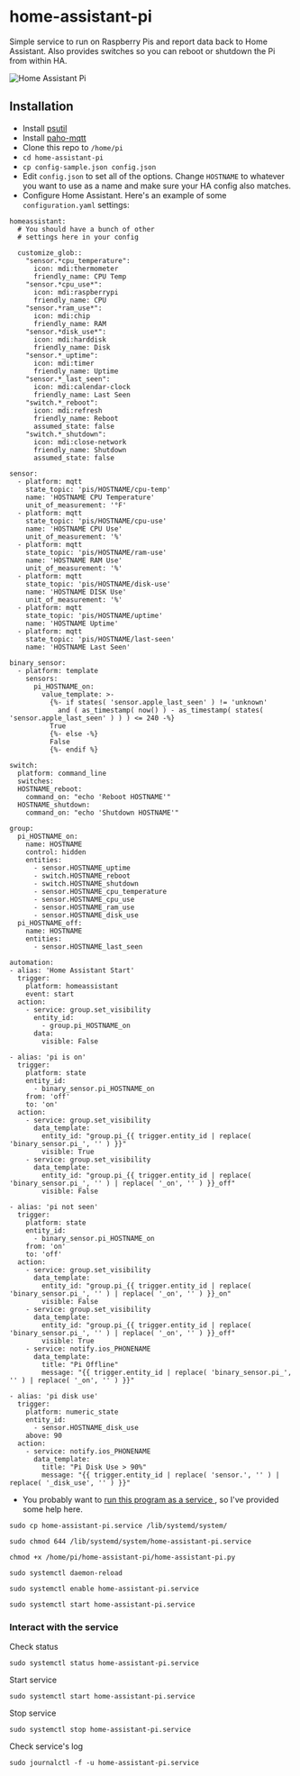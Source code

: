 # home-assistant-pi
Simple service to run on Raspberry Pis and report data back to Home Assistant. Also provides switches so you can reboot or shutdown the Pi from within HA.

![Home Assistant Pi](./group-home-assistant.png?raw=true "Home Assistant Pi")

## Installation

* Install [psutil](https://pypi.python.org/pypi/psutil)
* Install [paho-mqtt](https://pypi.python.org/pypi/paho-mqtt)
* Clone this repo to `/home/pi`
* `cd home-assistant-pi`
* `cp config-sample.json config.json`
* Edit `config.json` to set all of the options. Change `HOSTNAME` to whatever you want to use as a name and make sure your HA config also matches.
* Configure Home Assistant. Here's an example of some `configuration.yaml` settings:
```
homeassistant:
  # You should have a bunch of other
  # settings here in your config

  customize_glob::
	"sensor.*cpu_temperature":
	  icon: mdi:thermometer
	  friendly_name: CPU Temp
	"sensor.*cpu_use*":
	  icon: mdi:raspberrypi
	  friendly_name: CPU
	"sensor.*ram_use*":
	  icon: mdi:chip
	  friendly_name: RAM
	"sensor.*disk_use*":
	  icon: mdi:harddisk
	  friendly_name: Disk
	"sensor.*_uptime":
	  icon: mdi:timer
	  friendly_name: Uptime
	"sensor.*_last_seen":
	  icon: mdi:calendar-clock
	  friendly_name: Last Seen
	"switch.*_reboot":
	  icon: mdi:refresh
	  friendly_name: Reboot
	  assumed_state: false
	"switch.*_shutdown":
	  icon: mdi:close-network
	  friendly_name: Shutdown
	  assumed_state: false

sensor:
  - platform: mqtt
    state_topic: 'pis/HOSTNAME/cpu-temp'
    name: 'HOSTNAME CPU Temperature'
    unit_of_measurement: '°F'
  - platform: mqtt
    state_topic: 'pis/HOSTNAME/cpu-use'
    name: 'HOSTNAME CPU Use'
    unit_of_measurement: '%'
  - platform: mqtt
    state_topic: 'pis/HOSTNAME/ram-use'
    name: 'HOSTNAME RAM Use'
    unit_of_measurement: '%'
  - platform: mqtt
    state_topic: 'pis/HOSTNAME/disk-use'
    name: 'HOSTNAME DISK Use'
    unit_of_measurement: '%'
  - platform: mqtt
    state_topic: 'pis/HOSTNAME/uptime'
    name: 'HOSTNAME Uptime'
  - platform: mqtt
    state_topic: 'pis/HOSTNAME/last-seen'
    name: 'HOSTNAME Last Seen'

binary_sensor:
  - platform: template
    sensors:
	  pi_HOSTNAME_on:
	    value_template: >-
		  {%- if states( 'sensor.apple_last_seen' ) != 'unknown'
		    and ( as_timestamp( now() ) - as_timestamp( states( 'sensor.apple_last_seen' ) ) ) <= 240 -%}
		  True
		  {%- else -%}
		  False
		  {%- endif %}

switch:
  platform: command_line
  switches:
  HOSTNAME_reboot:
	command_on: "echo 'Reboot HOSTNAME'"
  HOSTNAME_shutdown:
	command_on: "echo 'Shutdown HOSTNAME'"

group:
  pi_HOSTNAME_on:
    name: HOSTNAME
    control: hidden
    entities:
	  - sensor.HOSTNAME_uptime
	  - switch.HOSTNAME_reboot
	  - switch.HOSTNAME_shutdown
	  - sensor.HOSTNAME_cpu_temperature
	  - sensor.HOSTNAME_cpu_use
	  - sensor.HOSTNAME_ram_use
	  - sensor.HOSTNAME_disk_use
  pi_HOSTNAME_off:
    name: HOSTNAME
    entities:
	  - sensor.HOSTNAME_last_seen

automation:
- alias: 'Home Assistant Start'
  trigger:
    platform: homeassistant
    event: start
  action:
    - service: group.set_visibility
      entity_id:
        - group.pi_HOSTNAME_on
      data:
        visible: False

- alias: 'pi is on'
  trigger:
    platform: state
    entity_id:
      - binary_sensor.pi_HOSTNAME_on
    from: 'off'
    to: 'on'
  action:
    - service: group.set_visibility
      data_template:
        entity_id: "group.pi_{{ trigger.entity_id | replace( 'binary_sensor.pi_', '' ) }}"
        visible: True
    - service: group.set_visibility
      data_template:
        entity_id: "group.pi_{{ trigger.entity_id | replace( 'binary_sensor.pi_', '' ) | replace( '_on', '' ) }}_off"
        visible: False

- alias: 'pi not seen'
  trigger:
    platform: state
    entity_id:
      - binary_sensor.pi_HOSTNAME_on
    from: 'on'
    to: 'off'
  action:
    - service: group.set_visibility
      data_template:
        entity_id: "group.pi_{{ trigger.entity_id | replace( 'binary_sensor.pi_', '' ) | replace( '_on', '' ) }}_on"
        visible: False
    - service: group.set_visibility
      data_template:
        entity_id: "group.pi_{{ trigger.entity_id | replace( 'binary_sensor.pi_', '' ) | replace( '_on', '' ) }}_off"
        visible: True
    - service: notify.ios_PHONENAME
      data_template:
        title: "Pi Offline"
        message: "{{ trigger.entity_id | replace( 'binary_sensor.pi_', '' ) | replace( '_on', '' ) }}"

- alias: 'pi disk use'
  trigger:
    platform: numeric_state
    entity_id:
      - sensor.HOSTNAME_disk_use
    above: 90
  action:
    - service: notify.ios_PHONENAME
      data_template:
        title: "Pi Disk Use > 90%"
        message: "{{ trigger.entity_id | replace( 'sensor.', '' ) | replace( '_disk_use', '' ) }}"

```
* You probably want to [run this program as a service ](http://www.diegoacuna.me/how-to-run-a-script-as-a-service-in-raspberry-pi-raspbian-jessie/), so I've provided some help here.
```
sudo cp home-assistant-pi.service /lib/systemd/system/

sudo chmod 644 /lib/systemd/system/home-assistant-pi.service

chmod +x /home/pi/home-assistant-pi/home-assistant-pi.py

sudo systemctl daemon-reload

sudo systemctl enable home-assistant-pi.service

sudo systemctl start home-assistant-pi.service
```

### Interact with the service
Check status

`sudo systemctl status home-assistant-pi.service`

Start service

`sudo systemctl start home-assistant-pi.service`

Stop service

`sudo systemctl stop home-assistant-pi.service`

Check service's log

`sudo journalctl -f -u home-assistant-pi.service`
